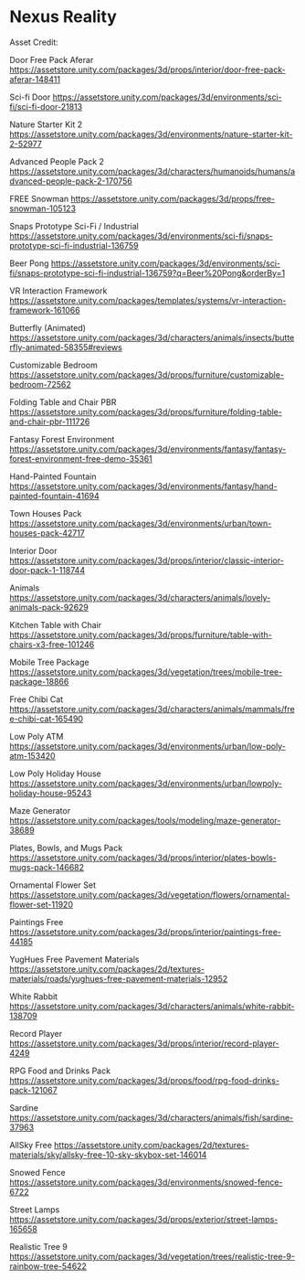 # Nexus Reality
 
Asset Credit:

Door Free Pack Aferar
https://assetstore.unity.com/packages/3d/props/interior/door-free-pack-aferar-148411

Sci-fi Door
https://assetstore.unity.com/packages/3d/environments/sci-fi/sci-fi-door-21813

Nature Starter Kit 2
https://assetstore.unity.com/packages/3d/environments/nature-starter-kit-2-52977

Advanced People Pack 2
https://assetstore.unity.com/packages/3d/characters/humanoids/humans/advanced-people-pack-2-170756

FREE Snowman
https://assetstore.unity.com/packages/3d/props/free-snowman-105123

Snaps Prototype Sci-Fi / Industrial
https://assetstore.unity.com/packages/3d/environments/sci-fi/snaps-prototype-sci-fi-industrial-136759

Beer Pong
https://assetstore.unity.com/packages/3d/environments/sci-fi/snaps-prototype-sci-fi-industrial-136759?q=Beer%20Pong&orderBy=1

VR Interaction Framework
https://assetstore.unity.com/packages/templates/systems/vr-interaction-framework-161066

Butterfly (Animated)
https://assetstore.unity.com/packages/3d/characters/animals/insects/butterfly-animated-58355#reviews

Customizable Bedroom
https://assetstore.unity.com/packages/3d/props/furniture/customizable-bedroom-72562


Folding Table and Chair PBR
https://assetstore.unity.com/packages/3d/props/furniture/folding-table-and-chair-pbr-111726

Fantasy Forest Environment
https://assetstore.unity.com/packages/3d/environments/fantasy/fantasy-forest-environment-free-demo-35361

Hand-Painted Fountain
https://assetstore.unity.com/packages/3d/environments/fantasy/hand-painted-fountain-41694

Town Houses Pack
https://assetstore.unity.com/packages/3d/environments/urban/town-houses-pack-42717

Interior Door
https://assetstore.unity.com/packages/3d/props/interior/classic-interior-door-pack-1-118744

Animals
https://assetstore.unity.com/packages/3d/characters/animals/lovely-animals-pack-92629

Kitchen Table with Chair
https://assetstore.unity.com/packages/3d/props/furniture/table-with-chairs-x3-free-101246

Mobile Tree Package
https://assetstore.unity.com/packages/3d/vegetation/trees/mobile-tree-package-18866

Free Chibi Cat
https://assetstore.unity.com/packages/3d/characters/animals/mammals/free-chibi-cat-165490

Low Poly ATM
https://assetstore.unity.com/packages/3d/environments/urban/low-poly-atm-153420

Low Poly Holiday House
https://assetstore.unity.com/packages/3d/environments/urban/lowpoly-holiday-house-95243

Maze Generator
https://assetstore.unity.com/packages/tools/modeling/maze-generator-38689

Plates, Bowls, and Mugs Pack
https://assetstore.unity.com/packages/3d/props/interior/plates-bowls-mugs-pack-146682

Ornamental Flower Set
https://assetstore.unity.com/packages/3d/vegetation/flowers/ornamental-flower-set-11920

Paintings Free
https://assetstore.unity.com/packages/3d/props/interior/paintings-free-44185

YugHues Free Pavement Materials
https://assetstore.unity.com/packages/2d/textures-materials/roads/yughues-free-pavement-materials-12952


White Rabbit
https://assetstore.unity.com/packages/3d/characters/animals/white-rabbit-138709

Record Player
https://assetstore.unity.com/packages/3d/props/interior/record-player-4249

RPG Food and Drinks Pack
https://assetstore.unity.com/packages/3d/props/food/rpg-food-drinks-pack-121067

Sardine
https://assetstore.unity.com/packages/3d/characters/animals/fish/sardine-37963

AllSky Free
https://assetstore.unity.com/packages/2d/textures-materials/sky/allsky-free-10-sky-skybox-set-146014

Snowed Fence
https://assetstore.unity.com/packages/3d/environments/snowed-fence-6722

Street Lamps
https://assetstore.unity.com/packages/3d/props/exterior/street-lamps-165658

Realistic Tree 9
https://assetstore.unity.com/packages/3d/vegetation/trees/realistic-tree-9-rainbow-tree-54622
